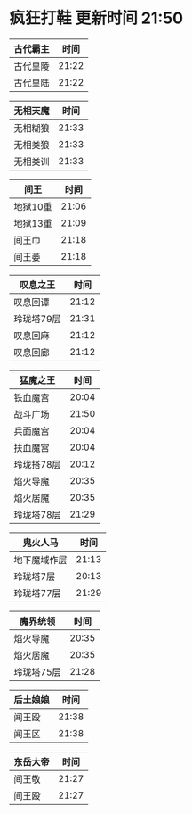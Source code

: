 # 疯狂打鞋 更新时间 21:50

| 古代霸主   | 时间    |
|--------|-------|
| 古代皇陵 | 21:22 |
| 古代皇陆 | 21:22 |

| 无相天魔   | 时间    |
|--------|-------|
| 无相糊狼 | 21:33 |
| 无相类狼 | 21:33 |
| 无相类训 | 21:33 |

| 间王   | 时间    |
|--------|-------|
| 地狱10重 | 21:06 |
| 地狱13重 | 21:09 |
| 间王巾 | 21:18 |
| 间王萎 | 21:18 |

| 叹息之王   | 时间    |
|--------|-------|
| 叹息回谭 | 21:12 |
| 玲珑塔79层 | 21:31 |
| 叹息回麻 | 21:12 |
| 叹息回廊 | 21:12 |

| 猛魔之王   | 时间    |
|--------|-------|
| 铁血魔宫 | 20:04 |
| 战斗广场 | 21:50 |
| 兵面魔宫 | 20:04 |
| 扶血魔宫 | 20:04 |
| 玲珑搭78层 | 20:12 |
| 焰火导魔 | 20:35 |
| 焰火居魔 | 20:35 |
| 玲珑塔78层 | 21:29 |

| 鬼火人马   | 时间    |
|--------|-------|
| 地下魔域作层 | 21:13 |
| 玲珑塔7层 | 20:13 |
| 玲珑塔77层 | 21:29 |

| 魔界统领   | 时间    |
|--------|-------|
| 焰火导魔 | 20:35 |
| 焰火居魔 | 20:35 |
| 玲珑塔75层 | 21:28 |

| 后土娘娘   | 时间    |
|--------|-------|
| 闻王殴 | 21:38 |
| 闻王区 | 21:38 |

| 东岳大帝   | 时间    |
|--------|-------|
| 间王敬 | 21:27 |
| 间王殴 | 21:27 |